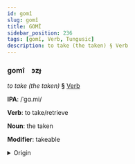 ```yaml
---
id: gomî
slug: gomî
title: GOMÎ
sidebar_position: 236
tags: [gomî, Verb, Tungusic]
description: to take (the taken) § Verb
---
```


### gomî&emsp;<span kind="abugida">ꜿƶɟ</span>

*to take (the taken)* **§** [Verb](../../tags/Verb)

**IPA**: /ˈgɑ.mi/

**Verb**: to take/retrieve

**Noun**: the taken

**Modifier**: takeable

<details>
    <summary>Origin</summary>
    Evenki гамӣ gamī /ɡamiː/<br/>
    <em>Tungusic Language Family</em>
</details>